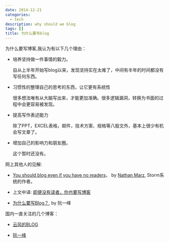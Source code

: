 ```yaml
---
date: 2014-12-21
categories:
  - tech
description: why should we blog
tags: []
title: 为什么要写blog
---
```




为什么要写博客,我认为有以下几个理由：

* 培养坚持做一件事情的毅力。

  自从上半年开始写blog以来，发现坚持实在太难了，中间有半年的时间都没有写任何东西。

* 习惯性的整理自己的思考的东西，让它更有系统性

  很多想法唯有从大脑写出来，才能更加准确。很多逻辑漏洞，转换为书面的过程中会更容易被发现。

* 提高写作表述能力

  除了PPT，EXCEL表格，邮件，技术方案、规格等八股文外，基本上很少有机会写文章了。

* 增加自己的影响力和朋友圈。

  这个暂时还没有。


网上其他人的见解:

* [You should blog even if you have no readers](http://nathanmarz.com/blog/you-should-blog-even-if-you-have-no-readers.html)， by [Nathan Marz](https://github.com/nathanmarz), Storm系统的作者。

* 上文中译: [即便没有读者，你也要写博客](http://blog.jobbole.com/38258/)

* [为什么要写Blog？](http://www.ruanyifeng.com/blog/2006/12/why_i_keep_blogging.html), by 阮一峰

国内一直关注的几个博客：

* [云风的BLOG](http://blog.codingnow.com/)

* [阮一峰](http://www.ruanyifeng.com/blog/)
